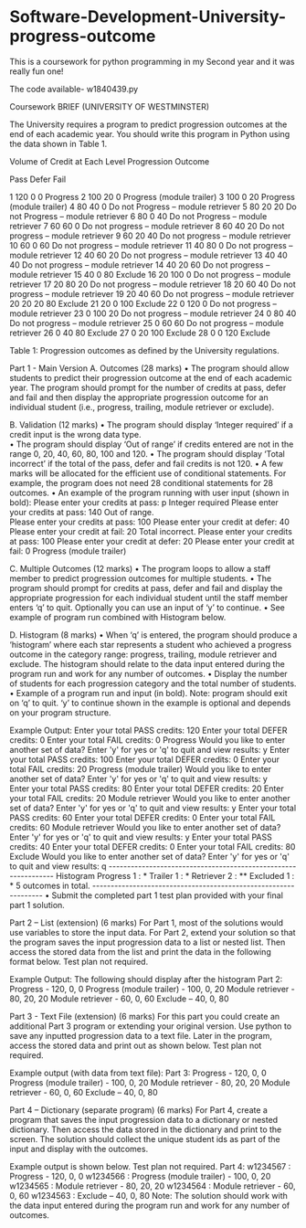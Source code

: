 # Software-Development-University-progress-outcome

This is a coursework for python programming in my Second year and it was really fun one!

The code available- w1840439.py

Coursework BRIEF (UNIVERSITY OF WESTMINSTER)

The University requires a program to predict progression outcomes at the end of each academic year. You should write this program in Python using the data shown in Table 1. 
 
 Volume of Credit at Each Level  Progression Outcome 
 
 Pass Defer Fail 
 
 1 120 0 0 Progress 
 2 100 20 0 Progress (module trailer) 
 3 100 0 20 Progress (module trailer) 
 4 80 40 0 Do not Progress – module retriever 
 5 80 20 20 Do not Progress – module retriever
 6 80 0 40 Do not Progress – module retriever 
 7 60 60 0 Do not progress – module retriever 
 8 60 40 20 Do not progress – module retriever 
 9 60 20 40 Do not progress – module retriever 
 10 60 0 60 Do not progress – module retriever 
 11 40 80 0 Do not progress – module retriever 
 12 40 60 20 Do not progress – module retriever 
 13 40 40 40 Do not progress – module retriever 
 14 40 20 60 Do not progress – module retriever 
 15 40 0 80 Exclude 
 16 20 100 0 Do not progress – module retriever 
 17 20 80 20 Do not progress – module retriever 
 18 20 60 40 Do not progress – module retriever 
 19 20 40 60 Do not progress – module retriever 
 20 20 20 80 Exclude 
 21 20 0 100 Exclude 
 22 0 120 0 Do not progress – module retriever 
 23 0 100 20 Do not progress – module retriever 
 24 0 80 40 Do not progress – module retriever 
 25 0 60 60 Do not progress – module retriever 
 26 0 40 80 Exclude 
 27 0 20 100 Exclude 
 28 0 0 120 Exclude 

Table 1: Progression outcomes as defined by the University regulations. 

Part 1 - Main Version 
A. Outcomes (28 marks) 
• The program should allow students to predict their progression outcome at the end of each 
academic year. The program should prompt for the number of credits at pass, defer and fail 
and then display the appropriate progression outcome for an individual student (i.e., 
progress, trailing, module retriever or exclude). 

B. Validation (12 marks) 
• The program should display ‘Integer required’ if a credit input is the wrong data type.  
• The program should display ‘Out of range’ if credits entered are not in the range 0, 20, 40, 
60, 80, 100 and 120. 
• The program should display ‘Total incorrect’ if the total of the pass, defer and fail credits is 
not 120. 
• A few marks will be allocated for the efficient use of conditional statements.  For example, 
the program does not need 28 conditional statements for 28 outcomes. 
• An example of the program running with user input (shown in bold): 
Please enter your credits at pass: p 
Integer required 
Please enter your credits at pass: 140 
Out of range.  
Please enter your credits at pass: 100 
Please enter your credit at defer: 40 
Please enter your credit at fail: 20 
Total incorrect. 
Please enter your credits at pass: 100 
Please enter your credit at defer: 20 
Please enter your credit at fail: 0 
Progress (module trailer) 

C. Multiple Outcomes (12 marks) 
• The program loops to allow a staff member to predict progression outcomes for multiple 
students. 
• The program should prompt for credits at pass, defer and fail and display the appropriate 
progression for each individual student until the staff member enters ‘q’ to quit.  Optionally 
you can use an input of ‘y’ to continue. 
• See example of program run combined with Histogram below. 

D. Histogram (8 marks) 
• When ‘q’ is entered, the program should produce a ‘histogram’ where each star represents a 
student who achieved a progress outcome in the category range: progress, trailing, module 
retriever and exclude. The histogram should relate to the data input entered during the 
program run and work for any number of outcomes. 
• Display the number of students for each progression category and the total number of 
students. 
• Example of a program run and input (in bold). Note: program should exit on ‘q’ to quit.  ‘y’ to 
continue shown in the example is optional and depends on your program structure. 


Example Output: 
Enter your total PASS credits: 120 
Enter your total DEFER credits: 0 
Enter your total FAIL credits: 0 
Progress 
Would you like to enter another set of data? 
Enter 'y' for yes or 'q' to quit and view results: y 
Enter your total PASS credits: 100 
Enter your total DEFER credits: 0 
Enter your total FAIL credits: 20 
Progress (module trailer) 
Would you like to enter another set of data? 
Enter 'y' for yes or 'q' to quit and view results: y      
Enter your total PASS credits: 80 
Enter your total DEFER credits: 20 
Enter your total FAIL credits: 20 
Module retriever 
Would you like to enter another set of data? 
Enter 'y' for yes or 'q' to quit and view results: y 
Enter your total PASS credits: 60 
Enter your total DEFER credits: 0 
Enter your total FAIL credits: 60 
Module retriever 
Would you like to enter another set of data? 
Enter 'y' for yes or 'q' to quit and view results: y 
Enter your total PASS credits: 40 
Enter your total DEFER credits: 0 
Enter your total FAIL credits: 80 
Exclude 
Would you like to enter another set of data? 
Enter 'y' for yes or 'q' to quit and view results: q --------------------------------------------------------------- 
Histogram 
Progress 1  : * 
Trailer 1   : * 
Retriever 2 : ** 
Excluded 1  : * 
5 outcomes in total. ---------------------------------------------------------------- 
• Submit the completed part 1 test plan provided with your final part 1 solution.  



Part 2 – List (extension) (6 marks) 
For Part 1, most of the solutions would use variables to store the input data.  For Part 2, extend your 
solution so that the program saves the input progression data to a list or nested list. Then access the 
stored data from the list and print the data in the following format below.  Test plan not required.  


Example Output: The following should display after the histogram 
Part 2: 
Progress - 120, 0, 0 
Progress (module trailer) - 100, 0, 20 
Module retriever - 80, 20, 20 
Module retriever - 60, 0, 60 
Exclude – 40, 0, 80 

Part 3 - Text File (extension) (6 marks) 
For this part you could create an additional Part 3 program or extending your original version. 
Use python to save any inputted progression data to a text file. Later in the program, access the stored 
data and print out as shown below. Test plan not required. 

Example output (with data from text file): 
Part 3: 
Progress - 120, 0, 0 
Progress (module trailer) - 100, 0, 20 
Module retriever - 80, 20, 20 
Module retriever - 60, 0, 60 
Exclude – 40, 0, 80 
      
Part 4 – Dictionary (separate program) (6 marks) 
For Part 4, create a program that saves the input progression data to a dictionary or nested dictionary. 
Then access the data stored in the dictionary and print to the screen. The solution should collect the 
unique student ids as part of the input and display with the outcomes. 

Example output is shown below. Test plan not required. 
Part 4: 
w1234567 : Progress - 120, 0, 0 
w1234566 : Progress (module trailer) - 100, 0, 20 
w1234565 : Module retriever - 80, 20, 20 
w1234564 : Module retriever - 60, 0, 60 
w1234563 : Exclude – 40, 0, 80 
Note: The solution should work with the data input entered during the program run and work for 
any number of outcomes.   
